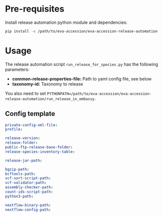 # Pre-requisites
Install release automation python module and dependencies:
```bash
pip install -e /path/to/eva-accession/eva-accession-release-automation
```


# Usage
The release automation script `run_release_for_species.py` has the following parameters:
* **common-release-properties-file:** Path to yaml config file, see below
* **taxonomy-id:** Taxonomy to release

You also need to set `PYTHONPATH=/path/to/eva-accession/eva-accession-release-automation/run_release_in_embassy`.


## Config template
```yaml
private-config-xml-file:
profile:

release-version:
release-folder:
public-ftp-release-base-folder:
release-species-inventory-table:

release-jar-path:

bgzip-path:
bcftools-path:
vcf-sort-script-path:
vcf-validator-path:
assembly-checker-path:
count-ids-script-path:
python3-path:

nextflow-binary-path:
nextflow-config-path:
```
